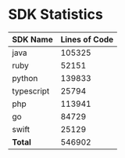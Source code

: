 # SDK Statistics

| SDK Name | Lines of Code |
| -------- | ------------- |
| java | 105325 |
| ruby | 52151 |
| python | 139833 |
| typescript | 25794 |
| php | 113941 |
| go | 84729 |
| swift | 25129 |
| **Total** | 546902 |
